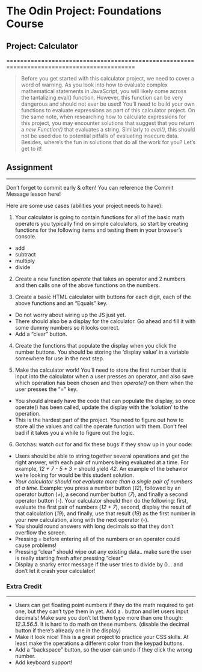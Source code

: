 # The Odin Project: Foundations Course
## Project: Calculator
===========================================================================================

> Before you get started with this calculator project, we need to cover a word of warning. As you look into how to evaluate complex mathematical statements in JavaScript, you will likely come across the tantalizing eval() function. However, this function can be very dangerous and should not ever be used! You’ll need to build your own functions to evaluate expressions as part of this calculator project. On the same note, when researching how to calculate expressions for this project, you may encounter solutions that suggest that you return a *new Function()* that evaluates a string. Similarly to *eval()*, this should not be used due to potential pitfalls of evaluating insecure data. Besides, where’s the fun in solutions that do all the work for you? Let’s get to it!

## Assignment
-------------------------------------------------------------------------------------------
Don’t forget to commit early & often! You can reference the Commit Message lesson here!

Here are some use cases (abilities your project needs to have):

1. Your calculator is going to contain functions for all of the basic math operators you typically find on simple calculators, so start by creating functions for the following items and testing them in your browser’s console.
  * add
  * subtract
  * multiply
  * divide

2. Create a new function *operate* that takes an operator and 2 numbers and then calls one of the above functions on the numbers.

3. Create a basic HTML calculator with buttons for each digit, each of the above functions and an “Equals” key.
  * Do not worry about wiring up the JS just yet.
  * There should also be a display for the calculator. Go ahead and fill it with some dummy numbers so it looks correct.
  * Add a “clear” button.

4. Create the functions that populate the display when you click the number buttons. You should be storing the ‘display value’ in a variable somewhere for use in the next step.

5. Make the calculator work! You’ll need to store the first number that is input into the calculator when a user presses an operator, and also save which operation has been chosen and then *operate()* on them when the user presses the “=” key.
  * You should already have the code that can populate the display, so once operate() has been called, update the display with the ‘solution’ to the operation.
  * This is the hardest part of the project. You need to figure out how to store all the values and call the operate function with them. Don’t feel bad if it takes you a while to figure out the logic.

6. Gotchas: watch out for and fix these bugs if they show up in your code:
  * Users should be able to string together several operations and get the right answer, with each pair of numbers being evaluated at a time. For example, *12 + 7 - 5 * 3 =* should yield *42*. An example of the behavior we’re looking for would be this student solution.
  * *Your calculator should not evaluate more than a single pair of numbers at a time*. Example: you press a number button (*12*), followed by an operator button (*+*), a second number button (*7*), and finally a second operator button (*-*). Your calculator should then do the following: first, evaluate the first pair of numbers (*12 + 7*), second, display the result of that calculation (*19*), and finally, use that result (*19*) as the first number in your new calculation, along with the next operator (*-*).
  * You should round answers with long decimals so that they don’t overflow the screen.
  * Pressing *=* before entering all of the numbers or an operator could cause problems!
  * Pressing “clear” should wipe out any existing data.. make sure the user is really starting fresh after pressing “clear”
  * Display a snarky error message if the user tries to divide by 0… and don’t let it crash your calculator!

### Extra Credit
-------------------------------------------------------------------------------------------
  + Users can get floating point numbers if they do the math required to get one, but they can’t type them in yet. Add a . button and let users input decimals! Make sure you don’t let them type more than one though: *12.3.56.5*. It is hard to do math on these numbers. (disable the decimal button if there’s already one in the display)
  + Make it look nice! This is a great project to practice your CSS skills. At least make the operations a different color from the keypad buttons.
  + Add a “backspace” button, so the user can undo if they click the wrong number.
  + Add keyboard support!
